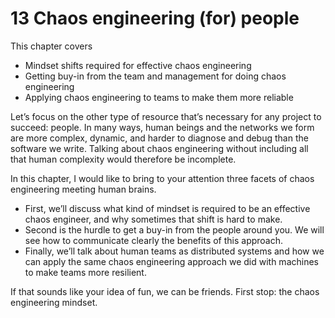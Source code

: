 # 13 Chaos engineering (for) people
This chapter covers

* Mindset shifts required for effective chaos engineering
* Getting buy-in from the team and management for doing chaos engineering
* Applying chaos engineering to teams to make them more reliable

Let’s focus on the other type of resource that’s necessary for any project to succeed: people. In many ways, human beings and the networks we form are more complex, dynamic, and harder to diagnose and debug than the software we write. Talking about chaos engineering without including all that human complexity would therefore be incomplete.

In this chapter, I would like to bring to your attention three facets of chaos engineering meeting human brains.

* First, we’ll discuss what kind of mindset is required to be an effective chaos engineer, and why sometimes that shift is hard to make.
* Second is the hurdle to get a buy-in from the people around you. We will see how to communicate clearly the benefits of this approach.
* Finally, we’ll talk about human teams as distributed systems and how we can apply the same chaos engineering approach we did with machines to make teams more resilient.

If that sounds like your idea of fun, we can be friends. First stop: the chaos engineering mindset.